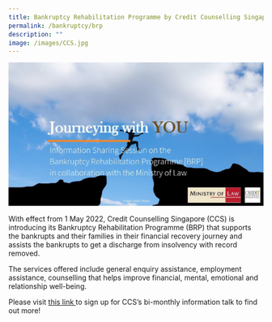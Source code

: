 ```yaml
---
title: Bankruptcy Rehabilitation Programme by Credit Counselling Singapore (CCS)
permalink: /bankruptcy/brp
description: ""
image: /images/CCS.jpg
---
```

<div class="image">
 <img src="/images/ccs.jpg" alt="Bankruptcy2.1" title="Bankruptcy2.1">
</div>

With effect from 1 May 2022, Credit Counselling Singapore (CCS) is introducing its Bankruptcy
Rehabilitation Programme (BRP) that supports the bankrupts and their families in their
financial recovery journey and assists the bankrupts to get a discharge from insolvency with
record removed.<br>

The services offered include general enquiry assistance, employment assistance, counselling
that helps improve financial, mental, emotional and relationship well-being.<br>

Please visit [this link ](https://ccs.org.sg/brp/) to sign up for CCS’s bi-monthly information talk to find out
more!